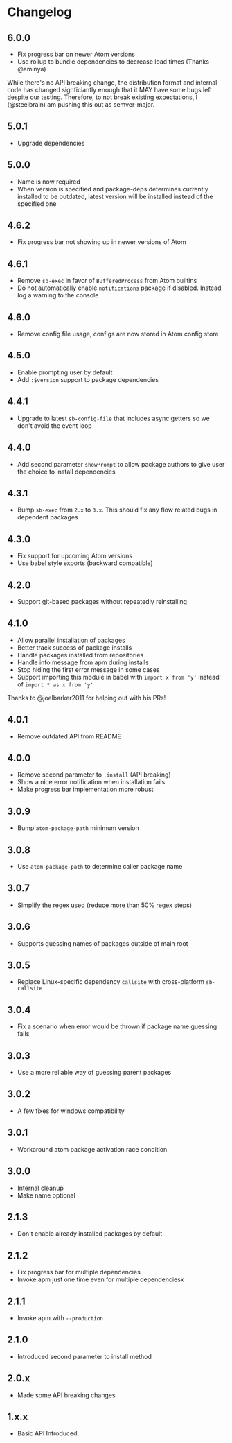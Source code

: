 # Changelog

## 6.0.0

- Fix progress bar on newer Atom versions
- Use rollup to bundle dependencies to decrease load times (Thanks @aminya)

While there's no API breaking change, the distribution format and internal code has changed signficiantly enough that it
MAY have some bugs left despite our testing. Therefore, to not break existing expectations, I (@steelbrain) am pushing this
out as semver-major.

## 5.0.1

- Upgrade dependencies

## 5.0.0

- Name is now required
- When version is specified and package-deps determines currently installed to be outdated, latest version will be installed instead of the specified one

## 4.6.2

- Fix progress bar not showing up in newer versions of Atom

## 4.6.1

- Remove `sb-exec` in favor of `BufferedProcess` from Atom builtins
- Do not automatically enable `notifications` package if disabled. Instead log a warning to the console

## 4.6.0

- Remove config file usage, configs are now stored in Atom config store

## 4.5.0

- Enable prompting user by default
- Add `:$version` support to package dependencies

## 4.4.1

- Upgrade to latest `sb-config-file` that includes async getters so we don't avoid the event loop

## 4.4.0

- Add second parameter `showPrompt` to allow package authors to give user the choice to install dependencies

## 4.3.1

- Bump `sb-exec` from `2.x` to `3.x`. This should fix any flow related bugs in dependent packages

## 4.3.0

- Fix support for upcoming Atom versions
- Use babel style exports (backward compatible)

## 4.2.0

- Support git-based packages without repeatedly reinstalling

## 4.1.0

- Allow parallel installation of packages
- Better track success of package installs
- Handle packages installed from repositories
- Handle info message from apm during installs
- Stop hiding the first error message in some cases
- Support importing this module in babel with `import x from 'y'` instead of `import * as x from 'y'`

Thanks to @joelbarker2011 for helping out with his PRs!

## 4.0.1

- Remove outdated API from README

## 4.0.0

- Remove second parameter to `.install` (API breaking)
- Show a nice error notification when installation fails
- Make progress bar implementation more robust

## 3.0.9

- Bump `atom-package-path` minimum version

## 3.0.8

- Use `atom-package-path` to determine caller package name

## 3.0.7

- Simplify the regex used (reduce more than 50% regex steps)

## 3.0.6

- Supports guessing names of packages outside of main root

## 3.0.5

- Replace Linux-specific dependency `callsite` with cross-platform
  `sb-callsite`

## 3.0.4

- Fix a scenario when error would be thrown if package name guessing fails

## 3.0.3

- Use a more reliable way of guessing parent packages

## 3.0.2

- A few fixes for windows compatibility

## 3.0.1

- Workaround atom package activation race condition

## 3.0.0

- Internal cleanup
- Make name optional

## 2.1.3

- Don't enable already installed packages by default

## 2.1.2

- Fix progress bar for multiple dependencies
- Invoke apm just one time even for multiple dependenciesx

## 2.1.1

- Invoke apm with `--production`

## 2.1.0

- Introduced second parameter to install method

## 2.0.x

- Made some API breaking changes

## 1.x.x

- Basic API Introduced
